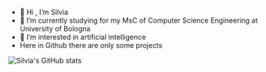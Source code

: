 - 👋 Hi , I’m Silvia
- 🌱 I’m currently studying for my MsC of Computer Science Engineering at University of Bologna
- 👀 I’m interested in artificial intelligence
- Here in Github there are only some projects


![Silvia's GitHub stats](https://github-readme-stats.vercel.app/api?username=silviazandoli&count_private=true&theme=vue&show_icons=true)


